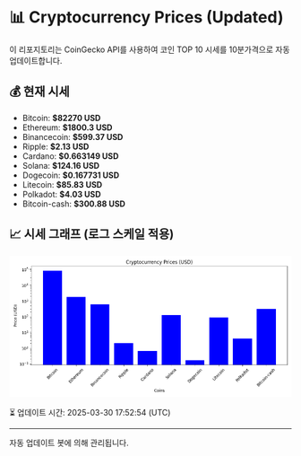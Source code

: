 
# 📊 Cryptocurrency Prices (Updated)

이 리포지토리는 CoinGecko API를 사용하여 코인 TOP 10 시세를 10분가격으로 자동 업데이트합니다.

## 💰 현재 시세
- Bitcoin: **$82270 USD**
- Ethereum: **$1800.3 USD**
- Binancecoin: **$599.37 USD**
- Ripple: **$2.13 USD**
- Cardano: **$0.663149 USD**
- Solana: **$124.16 USD**
- Dogecoin: **$0.167731 USD**
- Litecoin: **$85.83 USD**
- Polkadot: **$4.03 USD**
- Bitcoin-cash: **$300.88 USD**

## 📈 시세 그래프 (로그 스케일 적용)
![Crypto Prices](crypto_prices.png)

⏳ 업데이트 시간: 2025-03-30 17:52:54 (UTC)

---
자동 업데이트 봇에 의해 관리됩니다.
